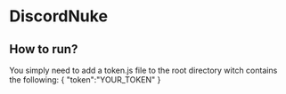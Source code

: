 # DiscordNuke

## How to run?
You simply need to add a token.js file to the root directory witch contains the following:
  {
    "token":"YOUR_TOKEN"
  }
